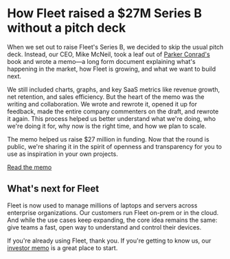 # How Fleet raised a $27M Series B without a pitch deck

When we set out to raise Fleet's Series B, we decided to skip the usual pitch deck. Instead, our CEO, Mike McNeil, took a leaf out of [Parker Conrad's](https://en.wikipedia.org/wiki/Parker_Conrad) book and wrote a memo—a long form document explaining what's happening in the market, how Fleet is growing, and what we want to build next.

We still included charts, graphs, and key SaaS metrics like revenue growth, net retention, and sales efficiency. But the heart of the memo was the writing and collaboration. We wrote and rewrote it, opened it up for feedback, made the entire company commenters on the draft, and rewrote it again. This process helped us better understand what we're doing, who we're doing it for, why now is the right time, and how we plan to scale.

The memo helped us raise $27 million in funding. Now that the round is public, we're sharing it in the spirit of openness and transparency for you to use as inspiration in your own projects. 

[Read the memo](https://fleetdm.com/pdfs/fleet-series-b-memo.pdf)

## What's next for Fleet

Fleet is now used to manage millions of laptops and servers across enterprise organizations. Our customers run Fleet on-prem or in the cloud. And while the use cases keep expanding, the core idea remains the same: give teams a fast, open way to understand and control their devices.

If you're already using Fleet, thank you. If you're getting to know us, our [investor memo](https://fleetdm.com/pdfs/fleet-series-b-memo.pdf) is a great place to start.

<meta name="articleTitle" value="How Fleet raised a $27M Series B without a pitch deck">
<meta name="authorFullName" value="Irena Reedy">
<meta name="authorGitHubUsername" value="irenareedy">
<meta name="category" value="articles">
<meta name="publishedOn" value="2025-07-02">
<meta name="description" value="When we set out to raise Fleet's Series B, we decided to skip the usual pitch deck in favor of a memo.">
